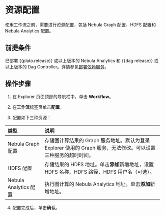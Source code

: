# 资源配置

使用工作流之前，需要进行资源配置，包括 Nebula Graph 配置、HDFS 配置和 Nebula Analytics 配置。

## 前提条件

已部署 {{plato.release}} 或以上版本的 Nebula Analytics 和 {{dag.release}} 或以上版本的 Dag Controller。详情参见[部署依赖服务](../../graph-computing/0.deploy-controller-analytics.md)。

## 操作步骤

1. 在 Explorer 页面顶部的导航栏中，单击 **Workflow**。

2. 在**工作流**标签页单击**配置**。

3. 配置如下三种资源：

  |类型|说明|
  |:--|:--|
  |Nebula Graph 配置| 存储图计算结果的 Graph 服务地址。默认为登录 Explorer 使用的 Graph 服务，无法修改。可以设置三种服务的超时时间。|
  |HDFS 配置| 存储结果的 HDFS 地址。单击**添加**新增地址，设置 HDFS 名称、HDFS 路径、HDFS 用户名（可选）。|
  |Nebula Analytics 配置| 执行图计算的 Nebula Analytics 地址。单击**添加**新增地址。|

4. 配置完成后，单击**确认**。
